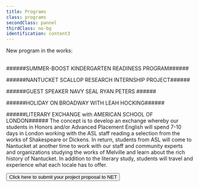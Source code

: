 ```yaml
---
title: Programs
class: programs
secondClass: pannel
thirdClass: no-bg
identification: content3
---
```

New program in the works:<br/><br/>

######SUMMER-BOOST KINDERGARTEN READINESS PROGRAM######


######NANTUCKET SCALLOP RESEARCH INTERNSHIP PROJECT######


######GUEST SPEAKER NAVY SEAL RYAN PETERS ######


######HOLIDAY ON BROADWAY WITH LEAH HOCKING######


######LITERARY EXCHANGE with AMERICAN SCHOOL OF LONDON######
The concept is to develop an exchange whereby our students in Honors and/or Advanced Placement English will spend 7-10 days in London working with the ASL staff reading a selection from the works of Shakespeare or Dickens.  In return, students from ASL will come to Nantucket at another time to work with our staff and community experts and organizations studying the works of Melville and learn about the rich history of Nantucket.  In addition to the literary study, students will travel and experience what each locale has to offer.

<a href="/proposal-form.html"> <button id="form-link">Click here to submit your project proposal to NET</button></a>
